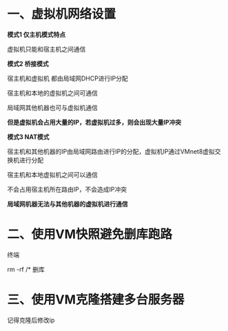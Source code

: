 # 一、虚拟机网络设置

**模式1 仅主机模式特点**

虚拟机只能和宿主机之间通信

**模式2 桥接模式**

宿主机和虚拟机 都由局域网DHCP进行IP分配

宿主机和本地的虚拟机之间可通信

局域网其他机器也可与虚拟机通信

**但是虚拟机会占用大量的IP，若虚拟机过多，则会出现大量IP冲突**



**模式3 NAT模式**

宿主机和其他机器的IP由局域网路由进行IP的分配，虚拟机IP通过VMnet8虚拟交换机进行分配

宿主机和本地虚拟机之间可以通信

不会占用宿主机所在路由IP，不会造成IP冲突

**局域网机器无法与其他机器的虚拟机进行通信**



# 二、使用VM快照避免删库跑路

终端

rm -rf /* 删库



# 三、使用VM克隆搭建多台服务器

记得克隆后修改ip



